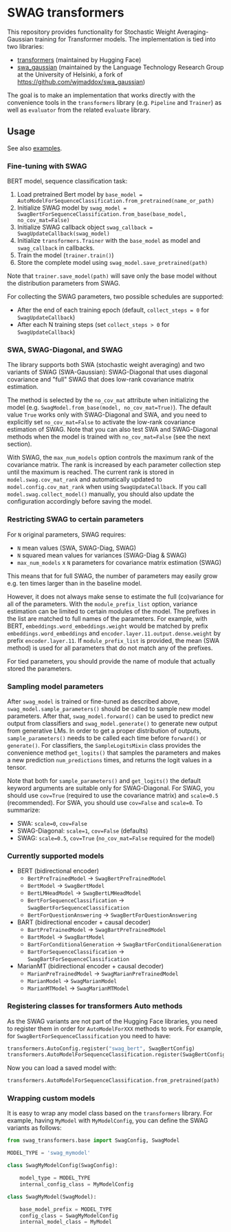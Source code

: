 # SWAG transformers

This repository provides functionality for Stochastic Weight
Averaging-Gaussian training for Transformer models. The implementation
is tied into two libraries:

* [transformers](https://github.com/huggingface/transformers)
  (maintained by Hugging Face)
* [swa_gaussian](https://github.com/Helsinki-NLP/swa_gaussian)
  (maintained by the Language Technology Research Group at the
  University of Helsinki, a fork of https://github.com/wjmaddox/swa_gaussian)

The goal is to make an implementation that works directly with the
convenience tools in the `transformers` library (e.g. `Pipeline` and
`Trainer`) as well as `evaluator` from the related `evaluate` library.

## Usage

See also [examples](./examples).

### Fine-tuning with SWAG

BERT model, sequence classification task:

1. Load pretrained Bert model by `base_model = AutoModelForSequenceClassification.from_pretrained(name_or_path)`
2. Initialize SWAG model by `swag_model = SwagBertForSequenceClassification.from_base(base_model, no_cov_mat=False)`
3. Initialize SWAG callback object `swag_callback = SwagUpdateCallback(swag_model)`
4. Initialize `transformers.Trainer` with the `base_model` as model and `swag_callback` in callbacks.
5. Train the model (`trainer.train()`)
6. Store the complete model using `swag_model.save_pretrained(path)`

Note that `trainer.save_model(path)` will save only the base model without the distribution parameters from SWAG.

For collecting the SWAG parameters, two possible schedules are supported:

* After the end of each training epoch (default, `collect_steps = 0` for `SwagUpdateCallback`)
* After each N training steps (set `collect_steps > 0` for `SwagUpdateCallback`)

### SWA, SWAG-Diagonal, and SWAG

The library supports both SWA (stochastic weight averaging) and two
variants of SWAG (SWA-Gaussian): SWAG-Diagonal that uses diagonal
covariance and "full" SWAG that does low-rank covariance matrix
estimation.

The method is selected by the `no_cov_mat` attribute when initializing
the model (e.g. `SwagModel.from_base(model, no_cov_mat=True)`). The
default value `True` works only with SWAG-Diagonal and SWA, and you
need to explicitly set `no_cov_mat=False` to activate the low-rank
covariance estimation of SWAG. Note that you can also test SWA and
SWAG-Diagonal methods when the model is trained with
`no_cov_mat=False` (see the next section).

With SWAG, the `max_num_models` option controls the maximum rank of
the covariance matrix. The rank is increased by each parameter
collection step until the maximum is reached. The current rank is
stored in `model.swag.cov_mat_rank` and automatically updated to
`model.config.cov_mat_rank` when using `SwagUpdateCallback`. If you
call `model.swag.collect_model()` manually, you should also update the
configuration accordingly before saving the model.

### Restricting SWAG to certain parameters

For `N` original parameters, SWAG requires:

* `N` mean values (SWA, SWAG-Diag, SWAG)
* `N` squared mean values for variances (SWAG-Diag & SWAG)
* `max_num_models` x `N` parameters for covariance matrix estimation
  (SWAG)

This means that for full SWAG, the number of parameters may easily
grow e.g. ten times larger than in the baseline model.

However, it does not always make sense to estimate the full
(co)variance for all of the parameters. With the `module_prefix_list`
option, variance estimation can be limited to certain modules of the
model. The prefixes in the list are matched to full names of the
parameters. For example, with BERT, `embeddings.word_embeddings.weight`
would be matched by prefix `embeddings.word_embeddings` and
`encoder.layer.11.output.dense.weight` by prefix `encoder.layer.11`.
If `module_prefix_list` is provided, the mean (SWA method) is used for
all parameters that do not match any of the prefixes.

For tied parameters, you should provide the name of module that
actually stored the parameters.

### Sampling model parameters

After `swag_model` is trained or fine-tuned as described above,
`swag_model.sample_parameters()` should be called to sample new model
parameters. After that, `swag_model.forward()` can be used to predict
new output from classifiers and `swag_model.generate()` to generate
new output from generative LMs. In order to get a proper distribution
of outputs, `sample_parameters()` needs to be called each time before
`forward()` or `generate()`. For classifiers, the `SampleLogitsMixin`
class provides the convenience method `get_logits()` that samples the
parameters and makes a new prediction `num_predictions` times, and
returns the logit values in a tensor.

Note that both for `sample_parameters()` and `get_logits()` the
default keyword arguments are suitable only for SWAG-Diagonal. For
SWAG, you should use `cov=True` (required to use the covariance
matrix) and `scale=0.5` (recommended). For SWA, you should use
`cov=False` and `scale=0`. To summarize:

* SWA: `scale=0`, `cov=False`
* SWAG-Diagonal: `scale=1`, `cov=False` (defaults)
* SWAG: `scale=0.5`, `cov=True` (`no_cov_mat=False` required for the model)

### Currently supported models

* BERT (bidirectional encoder)
  * `BertPreTrainedModel` -> `SwagBertPreTrainedModel`
  * `BertModel` -> `SwagBertModel`
  * `BertLMHeadModel` -> `SwagBertLMHeadModel`
  * `BertForSequenceClassification` -> `SwagBertForSequenceClassification`
  * `BertForQuestionAnswering` -> `SwagBertForQuestionAnswering`
* BART (bidirectional encoder + causal decoder)
  * `BartPreTrainedModel` -> `SwagBartPreTrainedModel`
  * `BartModel` -> `SwagBartModel`
  * `BartForConditionalGeneration` -> `SwagBartForConditionalGeneration`
  * `BartForSequenceClassification` -> `SwagBartForSequenceClassification`
* MarianMT (bidirectional encoder + causal decoder)
  * `MarianPreTrainedModel` -> `SwagMarianPreTrainedModel`
  * `MarianModel` -> `SwagMarianModel`
  * `MarianMTModel` -> `SwagMarianMTModel`

### Registering classes for transformers Auto methods

As the SWAG variants are not part of the Hugging Face libraries, you
need to register them in order for `AutoModelForXXX` methods to
work. For example, for `SwagBertForSequenceClassification` you need to
have:

```python
transformers.AutoConfig.register("swag_bert", SwagBertConfig)
transformers.AutoModelForSequenceClassification.register(SwagBertConfig, SwagBertForSequenceClassification)
```

Now you can load a saved model with:

```python
transformers.AutoModelForSequenceClassification.from_pretrained(path)
```

### Wrapping custom models

It is easy to wrap any model class based on the `transformers`
library. For example, having `MyModel` with `MyModelConfig`, you can
define the SWAG variants as follows:

```python
from swag_transformers.base import SwagConfig, SwagModel

MODEL_TYPE = 'swag_mymodel'

class SwagMyModelConfig(SwagConfig):

    model_type = MODEL_TYPE
    internal_config_class = MyModelConfig

class SwagMyModel(SwagModel):

    base_model_prefix = MODEL_TYPE
    config_class = SwagMyModelConfig
    internal_model_class = MyModel
```
